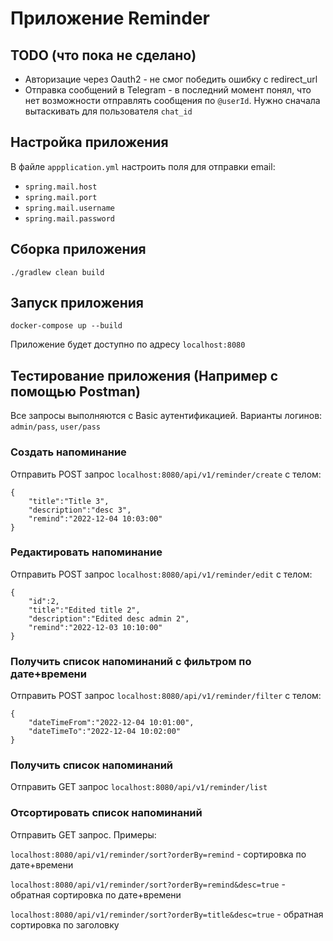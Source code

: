 # Приложение Reminder

## TODO (что пока не сделано)
* Авторизацие через Oauth2 - не смог победить ошибку с redirect_url
* Отправка сообщений в Telegram - в последний момент понял, что нет возможности отправлять сообщения по `@userId`. Нужно сначала вытаскивать для пользователя `chat_id`

## Настройка приложения
В файле `appplication.yml` настроить поля для отправки email:
* `spring.mail.host`
* `spring.mail.port`
* `spring.mail.username`
* `spring.mail.password`

## Сборка приложения
    ./gradlew clean build

## Запуск приложения
    docker-compose up --build
Приложение будет доступно по адресу `localhost:8080`

## Тестирование приложения (Например с помощью Postman)
Все запросы выполняются с Basic аутентификацией. Варианты логинов: `admin/pass`, `user/pass`
### Создать напоминание
Отправить POST запрос `localhost:8080/api/v1/reminder/create` с телом:
```
{
    "title":"Title 3",
    "description":"desc 3",
    "remind":"2022-12-04 10:03:00"
}
```

### Редактировать напоминание
Отправить POST запрос `localhost:8080/api/v1/reminder/edit` с телом:
```
{
    "id":2,
    "title":"Edited title 2",
    "description":"Edited desc admin 2",
    "remind":"2022-12-03 10:10:00"
}
```

### Получить список напоминаний с фильтром по дате+времени
Отправить POST запрос `localhost:8080/api/v1/reminder/filter` с телом:
```
{
    "dateTimeFrom":"2022-12-04 10:01:00",
    "dateTimeTo":"2022-12-04 10:02:00"
}
```

### Получить список напоминаний
Отправить GET запрос `localhost:8080/api/v1/reminder/list`

### Отсортировать список напоминаний

Отправить GET запрос. Примеры: 

`localhost:8080/api/v1/reminder/sort?orderBy=remind` - сортировка по дате+времени

`localhost:8080/api/v1/reminder/sort?orderBy=remind&desc=true` - обратная сортировка по дате+времени

`localhost:8080/api/v1/reminder/sort?orderBy=title&desc=true` - обратная сортировка по заголовку


